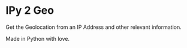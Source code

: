 # IPy 2 Geo

Get the Geolocation from an IP Address and other relevant information.

Made in Python with love.
